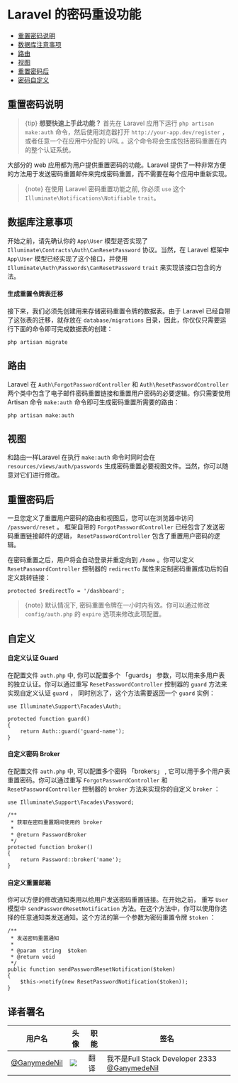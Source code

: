 # Laravel 的密码重设功能

- [重置密码说明](#introduction)
- [数据库注意事项](#resetting-database)
- [路由](#resetting-routing)
- [视图](#resetting-views)
- [重置密码后](#after-resetting-passwords)
- [密码自定义](#password-customization)

<a name="introduction"></a>
## 重置密码说明

> {tip} **想要快速上手此功能？**  首先在 Laravel 应用下运行 `php artisan make:auth` 命令，然后使用浏览器打开 `http://your-app.dev/register` ，或者任意一个在应用中分配的 URL 。这个命令将会生成包括密码重置在内的整个认证系统。

大部分的 web 应用都为用户提供重置密码的功能。Laravel 提供了一种非常方便的方法用于发送密码重置邮件来完成密码重置，而不需要在每个应用中重新实现。

> {note} 在使用 Laravel 密码重置功能之前, 你必须 `use` 这个  `Illuminate\Notifications\Notifiable` `trait`。

<a name="resetting-database"></a>
## 数据库注意事项

开始之前，请先确认你的 `App\User` 模型是否实现了 `Illuminate\Contracts\Auth\CanResetPassword` 协议。当然，在 Laravel 框架中 `App\User` 模型已经实现了这个接口，并使用  `Illuminate\Auth\Passwords\CanResetPassword` `trait` 来实现该接口包含的方法。

#### 生成重置令牌表迁移

接下来，我们必须先创建用来存储密码重置令牌的数据表。由于 Laravel 已经自带了这张表的迁移，就存放在 `database/migrations` 目录，因此，你仅仅只需要运行下面的命令即可完成数据表的创建：

    php artisan migrate

<a name="resetting-routing"></a>
## 路由

Laravel 在 `Auth\ForgotPasswordController` 和 `Auth\ResetPasswordController` 两个类中包含了电子邮件密码重置链接和重置用户密码的必要逻辑。你只需要使用 Artisan 命令 `make:auth` 命令即可生成密码重置所需要的路由：

    php artisan make:auth

<a name="resetting-views"></a>
## 视图

和路由一样Laravel 在执行 `make:auth` 命令时同时会在 `resources/views/auth/passwords` 生成密码重置必要视图文件。当然，你可以随意对它们进行修改。

<a name="after-resetting-passwords"></a>
## 重置密码后

一旦您定义了重置用户密码的路由和视图后，您可以在浏览器中访问 `/password/reset` 。 框架自带的 `ForgotPasswordController` 已经包含了发送密码重置链接邮件的逻辑， `ResetPasswordController` 包含了重置用户密码的逻辑。

在密码重置之后，用户将会自动登录并重定向到 `/home` 。你可以定义 `ResetPasswordController` 控制器的 `redirectTo` 属性来定制密码重置成功后的自定义跳转链接：

    protected $redirectTo = '/dashboard';

> {note} 默认情况下, 密码重置令牌在一小时内有效。你可以通过修改 `config/auth.php` 的 `expire` 选项来修改此项配置。

<a name="password-customization"></a>
## 自定义

#### 自定义认证 Guard

在配置文件 `auth.php` 中, 你可以配置多个 「guards」 参数，可以用来多用户表的独立认证。你可以通过重写  `ResetPasswordController` 控制器的 `guard` 方法来实现自定义认证 `guard` ， 同时别忘了，这个方法需要返回一个 `guard`  实例：

    use Illuminate\Support\Facades\Auth;

    protected function guard()
    {
        return Auth::guard('guard-name');
    }

#### 自定义密码 Broker

在配置文件 `auth.php` 中, 可以配置多个密码 「brokers」 , 它可以用于多个用户表重置密码。你可以通过重写  `ForgotPasswordController` 和 `ResetPasswordController` 控制器的 `broker` 方法来实现你的自定义 `broker` ：

    use Illuminate\Support\Facades\Password;

    /**
     * 获取在密码重置期间使用的 broker 
     *
     * @return PasswordBroker
     */
    protected function broker()
    {
        return Password::broker('name');
    }

#### 自定义重置邮箱

你可以方便的修改通知类用以给用户发送密码重置链接。在开始之前， 重写 `User` 模型中  `sendPasswordResetNotification` 方法。在这个方法中，你可以使用你选择的任意通知类发送通知。这个方法的第一个参数为密码重置令牌  `$token` ：

    /**
     * 发送密码重置通知
     *
     * @param  string  $token
     * @return void
     */
    public function sendPasswordResetNotification($token)
    {
        $this->notify(new ResetPasswordNotification($token));
    }

## 译者署名
| 用户名                                      | 头像                                       | 职能   | 签名                                       |
| ---------------------------------------- | ---------------------------------------- | ---- | ---------------------------------------- |
| [@GanymedeNil](https://github.com/GanymedeNil) | <img class="avatar-66 rm-style" src="https://dn-phphub.qbox.me/uploads/avatars/6859_1487055454.jpg?imageView2/1/w/100/h/100"> | 翻译   | 我不是Full Stack Developer 2333  [@GanymedeNil](http://weibo.com/jinhongyang) |
